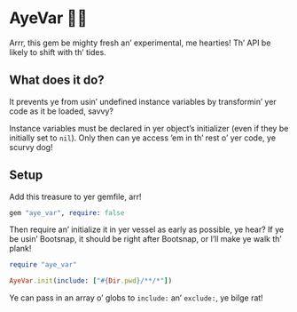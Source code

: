 # AyeVar 🏴‍☠️

Arrr, this gem be mighty fresh an’ experimental, me hearties! Th’ API be likely to shift with th’ tides.

## What does it do?

It prevents ye from usin’ undefined instance variables by transformin’ yer code as it be loaded, savvy?

Instance variables must be declared in yer object’s initializer (even if they be initially set to `nil`). Only then can ye access ’em in th’ rest o’ yer code, ye scurvy dog!

## Setup

Add this treasure to yer gemfile, arr!

```ruby
gem "aye_var", require: false
```

Then require an’ initialize it in yer vessel as early as possible, ye hear? If ye be usin’ Bootsnap, it should be right after Bootsnap, or I’ll make ye walk th’ plank!

```ruby
require "aye_var"

AyeVar.init(include: ["#{Dir.pwd}/**/*"])
```

Ye can pass in an array o’ globs to `include:` an’ `exclude:`, ye bilge rat!
